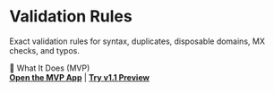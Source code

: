 # Validation Rules

Exact validation rules for syntax, duplicates, disposable domains, MX checks, and typos.



🎯 What It Does (MVP)  
[**Open the MVP App**](https://email-list-cleaner-v1-0-0-mvp.streamlit.app/) | [**Try v1.1 Preview**](https://email-list-cleaner-v1-1-0.streamlit.app/)
